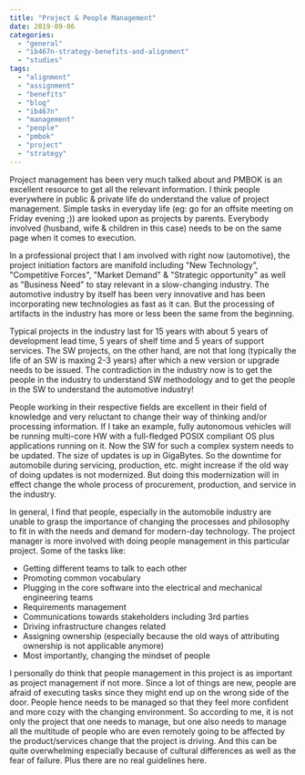 ```yaml
---
title: "Project & People Management"
date: 2019-09-06
categories: 
  - "general"
  - "ib467n-strategy-benefits-and-alignment"
  - "studies"
tags: 
  - "alignment"
  - "assignment"
  - "benefits"
  - "blog"
  - "ib467n"
  - "management"
  - "people"
  - "pmbok"
  - "project"
  - "strategy"
---
```


Project management has been very much talked about and PMBOK is an excellent resource to get all the relevant information. I think people everywhere in public & private life do understand the value of project management. Simple tasks in everyday life (eg: go for an offsite meeting on Friday evening ;)) are looked upon as projects by parents. Everybody involved (husband, wife & children in this case) needs to be on the same page when it comes to execution.

In a professional project that I am involved with right now (automotive), the project initiation factors are manifold including "New Technology", "Competitive Forces", "Market Demand" & "Strategic opportunity" as well as "Business Need" to stay relevant in a slow-changing industry. The automotive industry by itself has been very innovative and has been incorporating new technologies as fast as it can. But the processing of artifacts in the industry has more or less been the same from the beginning.

Typical projects in the industry last for 15 years with about 5 years of development lead time, 5 years of shelf time and 5 years of support services. The SW projects, on the other hand, are not that long (typically the life of an SW is maxing 2-3 years) after which a new version or upgrade needs to be issued. The contradiction in the industry now is to get the people in the industry to understand SW methodology and to get the people in the SW to understand the automotive industry!

People working in their respective fields are excellent in their field of knowledge and very reluctant to change their way of thinking and/or processing information. If I take an example, fully autonomous vehicles will be running multi-core HW with a full-fledged POSIX compliant OS plus applications running on it. Now the SW for such a complex system needs to be updated. The size of updates is up in GigaBytes. So the downtime for automobile during servicing, production, etc. might increase if the old way of doing updates is not modernized. But doing this modernization will in effect change the whole process of procurement, production, and service in the industry.

In general, I find that people, especially in the automobile industry are unable to grasp the importance of changing the processes and philosophy to fit in with the needs and demand for modern-day technology. The project manager is more involved with doing people management in this particular project. Some of the tasks like:

- Getting different teams to talk to each other
- Promoting common vocabulary
- Plugging in the core software into the electrical and mechanical engineering teams
- Requirements management
- Communications towards stakeholders including 3rd parties
- Driving infrastructure changes related
- Assigning ownership (especially because the old ways of attributing ownership is not applicable anymore)
- Most importantly, changing the mindset of people

I personally do think that people management in this project is as important as project management if not more. Since a lot of things are new, people are afraid of executing tasks since they might end up on the wrong side of the door. People hence needs to be managed so that they feel more confident and more cozy with the changing environment. So according to me, it is not only the project that one needs to manage, but one also needs to manage all the multitude of people who are even remotely going to be affected by the product/services change that the project is driving. And this can be quite overwhelming especially because of cultural differences as well as the fear of failure. Plus there are no real guidelines here.
